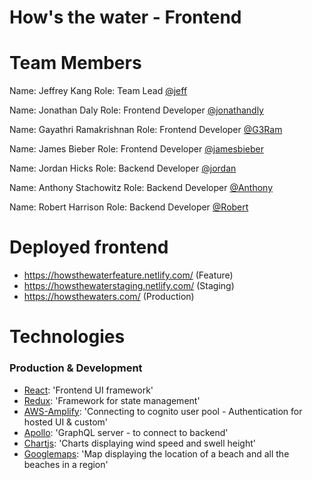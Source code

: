 # **How's the water - Frontend**

# **Team Members**

Name: Jeffrey Kang
Role: Team Lead
[@jeff](https://github.com/jeffyjkang)

Name: Jonathan Daly
Role: Frontend Developer
[@jonathandly](https://github.com/jonathandly)

Name: Gayathri Ramakrishnan
Role: Frontend Developer
[@G3Ram](https://github.com/G3Ram)

Name: James Bieber
Role: Frontend Developer
[@jamesbieber](https://github.com/jamesbieber)

Name: Jordan Hicks
Role: Backend Developer
[@jordan](https://github.com/jthicks91)

Name: Anthony Stachowitz
Role: Backend Developer
[@Anthony](https://github.com/stackBlock)

Name: Robert Harrison
Role: Backend Developer
[@Robert](https://github.com/focused220)

# **Deployed frontend**

- https://howsthewaterfeature.netlify.com/ (Feature)
- https://howsthewaterstaging.netlify.com/ (Staging)
- https://howsthewaters.com/ (Production)

# **Technologies**

### Production & Development

- [React](https://reactjs.org/docs/getting-started.html): 'Frontend UI framework'
- [Redux](https://redux.js.org/): 'Framework for state management'
- [AWS-Amplify](https://docs.aws.amazon.com/amplify/): 'Connecting to cognito user pool - Authentication for hosted UI & custom'
- [Apollo](https://www.apollographql.com/docs/): 'GraphQL server - to connect to backend'
- [Chartjs](https://www.chartjs.org/docs/latest/): 'Charts displaying wind speed and swell height'
- [Googlemaps](https://developers.google.com/maps/documentation): 'Map displaying the location of a beach and all the beaches in a region'
